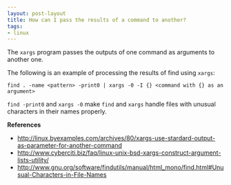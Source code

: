 ```yaml
---
layout: post-layout
title: How can I pass the results of a command to another?
tags:
- linux
---
```


The `xargs` program passes the outputs of one command as arguments to another
one.

The following is an example of processing the results of find using `xargs`:

    find . -name <pattern> -print0 | xargs -0 -I {} <command with {} as an argument>

`find -print0` and `xargs -0` make `find` and `xargs` handle files with unusual
characters in their names properly.

**References**

- http://linux.byexamples.com/archives/80/xargs-use-stardard-output-as-parameter-for-another-command
- http://www.cyberciti.biz/faq/linux-unix-bsd-xargs-construct-argument-lists-utility/
- http://www.gnu.org/software/findutils/manual/html_mono/find.html#Unusual-Characters-in-File-Names

